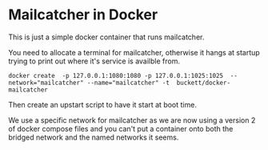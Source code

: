 # Mailcatcher in Docker

This is just a simple docker container that runs mailcatcher.

You need to allocate a terminal for mailcatcher, otherwise it hangs at startup trying
to print out where it's service is availble from.

```
docker create  -p 127.0.0.1:1080:1080 -p 127.0.0.1:1025:1025  --network="mailcatcher" --name="mailcatcher" -t  buckett/docker-mailcatcher 
```
Then create an upstart script to have it start at boot time.

We use a specific network for mailcatcher as we are now using a version 2 of docker compose files and you can't put a container onto both the bridged network and the named networks it seems.
